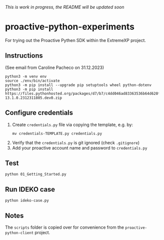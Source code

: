 _This is work in progress, the README will be updated soon_

# proactive-python-experiments
For trying out the Proactive Pythen SDK within the ExtremeXP project.

## Instructions
(See email from Caroline Pacheco on 31.12.2023)
```
python3 -m venv env
source ./env/bin/activate
python3 -m pip install --upgrade pip setuptools wheel python-dotenv
python3 -m pip install https://files.pythonhosted.org/packages/d7/b7/c4dd046ad83363536b64d620f07795e3bbaadb2d0519f91c5ec4b45909c3/proactive-13.1.0.2312311805.dev0.zip
```

## Configure credentials
1. Create `credentials.py` file via copying the template, e.g. by:
    ```
    mv credentials-TEMPLATE.py credentials.py
    ``` 
2. Verify that the `credentials.py` is git ignored (check `.gitignore`)
1. Add your proactive account name and password to `credentials.py`

## Test
```
python 01_Getting_Started.py
```

## Run IDEKO case
```
python ideko-case.py
```

## Notes
The `scripts` folder is copied over for convenience from the `proactive-python-client` project. 
